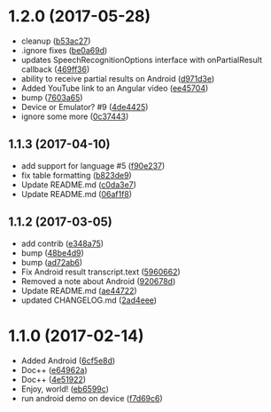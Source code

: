 <a name="1.2.0"></a>
# 1.2.0 (2017-05-28)

* cleanup ([b53ac27](https://github.com/EddyVerbruggen/nativescript-speech-recognition/commit/b53ac27))
* .ignore fixes ([be0a69d](https://github.com/EddyVerbruggen/nativescript-speech-recognition/commit/be0a69d))
* updates SpeechRecognitionOptions interface with onPartialResult callback ([469ff36](https://github.com/EddyVerbruggen/nativescript-speech-recognition/commit/469ff36))
* ability to receive partial results on Android ([d971d3e](https://github.com/EddyVerbruggen/nativescript-speech-recognition/commit/d971d3e))
* Added YouTube link to an Angular video ([ee45704](https://github.com/EddyVerbruggen/nativescript-speech-recognition/commit/ee45704))
* bump ([7603a65](https://github.com/EddyVerbruggen/nativescript-speech-recognition/commit/7603a65))
* Device or Emulator? #9 ([4de4425](https://github.com/EddyVerbruggen/nativescript-speech-recognition/commit/4de4425))
* ignore some more ([0c37443](https://github.com/EddyVerbruggen/nativescript-speech-recognition/commit/0c37443))



<a name="1.1.3"></a>
## 1.1.3 (2017-04-10)

* add support for language #5 ([f90e237](https://github.com/EddyVerbruggen/nativescript-speech-recognition/commit/f90e237))
* fix table formatting ([b823de9](https://github.com/EddyVerbruggen/nativescript-speech-recognition/commit/b823de9))
* Update README.md ([c0da3e7](https://github.com/EddyVerbruggen/nativescript-speech-recognition/commit/c0da3e7))
* Update README.md ([06af1f8](https://github.com/EddyVerbruggen/nativescript-speech-recognition/commit/06af1f8))



<a name="1.1.2"></a>
## 1.1.2 (2017-03-05)

* add contrib ([e348a75](https://github.com/EddyVerbruggen/nativescript-speech-recognition/commit/e348a75))
* bump ([48be4d9](https://github.com/EddyVerbruggen/nativescript-speech-recognition/commit/48be4d9))
* bump ([ad72ab6](https://github.com/EddyVerbruggen/nativescript-speech-recognition/commit/ad72ab6))
* Fix Android result transcript.text ([5960662](https://github.com/EddyVerbruggen/nativescript-speech-recognition/commit/5960662))
* Removed a note about Android ([920678d](https://github.com/EddyVerbruggen/nativescript-speech-recognition/commit/920678d))
* Update README.md ([ae44722](https://github.com/EddyVerbruggen/nativescript-speech-recognition/commit/ae44722))
* updated CHANGELOG.md ([2ad4eee](https://github.com/EddyVerbruggen/nativescript-speech-recognition/commit/2ad4eee))



<a name="1.1.0"></a>
# 1.1.0 (2017-02-14)

* Added Android ([6cf5e8d](https://github.com/EddyVerbruggen/nativescript-speech-recognition/commit/6cf5e8d))
* Doc++ ([e64962a](https://github.com/EddyVerbruggen/nativescript-speech-recognition/commit/e64962a))
* Doc++ ([4e51922](https://github.com/EddyVerbruggen/nativescript-speech-recognition/commit/4e51922))
* Enjoy, world! ([eb6599c](https://github.com/EddyVerbruggen/nativescript-speech-recognition/commit/eb6599c))
* run android demo on device ([f7d69c6](https://github.com/EddyVerbruggen/nativescript-speech-recognition/commit/f7d69c6))



